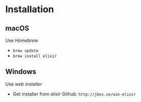 # Installation

## macOS
Use *Homebrew*
* `brew update`
* `brew install elixir`

## Windows
Use *web installer*
* Get installer from elixir Github: `http://jbos.se/win-elixir`
